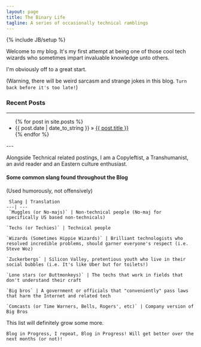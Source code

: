 ```yaml
---
layout: page
title: The Binary Life
tagline: A series of occasionally technical ramblings
---
```

{% include JB/setup %}

Welcome to my blog. It's my first attempt at being one of those cool tech wizards who sometimes impart invaluable 
knowledge unto others. 

I'm obviously off to a great start. 

(Warning, there will be weird sarcasm and strange jokes in this blog. `Turn back before it's too late!`)

### Recent Posts

---
<ul class="posts">
  {% for post in site.posts %}
    <li><span>{{ post.date | date_to_string }}</span> &raquo; <a href="{{ BASE_PATH }}{{ post.url }}">{{ post.title }}</a></li>
  {% endfor %}
</ul>
---

Alongside Technical related postings, I am a Copyleftist, a Transhumanist, an avid reader and an Eastern culture enthusiast.

#### Some common slang found throughout the Blog
(Used humorously, not offensively)

```
 Slang | Translation 
---| ---
 `Muggles (or No-majs)` | Non-technical people (No-maj for specifically US based non-technicals) 

`Techs (or Techies)` | Technical people 

`Wizards (Sometimes Hippie Wizards)` | Brilliant technologists who resolved incredible problems, should garner everyone's respect (i.e. Steve Woz)

`Zuckerbergs` | Silicon Valley, pretentious youth who live in their social bubbles (i.e. It's like Uber but for toilets!)

`Lone stars (or Buttmonkeys)` | The techs that work in fields that don't understand their craft

`Big bros` | A government or officials that "conveniently" pass laws that harm the Internet and related tech

`Comcasts (or Time Warners, Bells, Rogers', etc)` | Company version of Big Bros
```

This list will definitely grow some more.

`Blog in Progress, I repeat, Blog in Progress! Will get better over the next months (or not)!`



